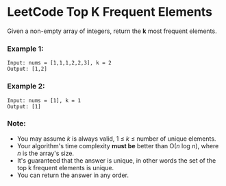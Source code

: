 # LeetCode Top K Frequent Elements
Given a non-empty array of integers, return the **k** most frequent elements.

### Example 1:
```
Input: nums = [1,1,1,2,2,3], k = 2
Output: [1,2]
```

### Example 2:
```
Input: nums = [1], k = 1
Output: [1]
```

### Note:

* You may assume *k* is always valid, 1 ≤ *k* ≤ number of unique elements.
* Your algorithm's time complexity **must be** better than O(*n* log *n*), where *n* is the array's size.
* It's guaranteed that the answer is unique, in other words the set of the top k frequent elements is unique.
* You can return the answer in any order.